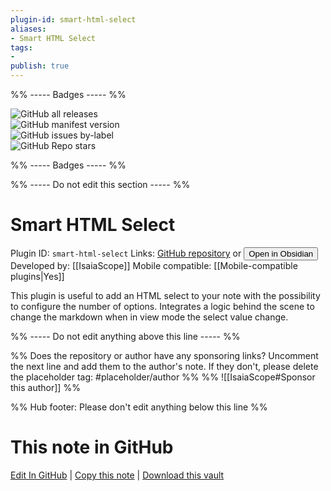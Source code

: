 ```yaml
---
plugin-id: smart-html-select
aliases:
- Smart HTML Select
tags: 
- 
publish: true
---
```


%% ----- Badges ----- %%

![GitHub all releases](https://img.shields.io/github/downloads/IsaiaScope/smart-html-select-plugin/total?color=573E7A&logo=github&style=for-the-badge)   
![GitHub manifest version](https://img.shields.io/github/manifest-json/v/IsaiaScope/smart-html-select-plugin?color=573E7A&logo=github&style=for-the-badge)   
![GitHub issues by-label](https://img.shields.io/github/issues/IsaiaScope/smart-html-select-plugin/help%20wanted?color=573E7A&logo=github&style=for-the-badge)   
![GitHub Repo stars](https://img.shields.io/github/stars/IsaiaScope/smart-html-select-plugin?color=573E7A&logo=github&style=for-the-badge)

%% ----- Badges ----- %%

%% ----- Do not edit this section ----- %%

# Smart HTML Select

Plugin ID: `smart-html-select`
Links: [GitHub repository](https://github.com/IsaiaScope/smart-html-select-plugin) or [<button id=HH>Open in Obsidian</button>](obsidian://show-plugin?id=smart-html-select)
Developed by: [[IsaiaScope]]
Mobile compatible: [[Mobile-compatible plugins|Yes]]

This plugin is useful to add an HTML select to your note with the possibility to configure the number of options. Integrates a logic behind the scene to change the markdown when in view mode the select value change.

%% ----- Do not edit anything above this line ----- %% 

%% Does the repository or author have any sponsoring links? Uncomment the next line and add them to the author's note. If they don't, please delete the placeholder tag: #placeholder/author %%
%% ![[IsaiaScope#Sponsor this author]] %%

%% Hub footer: Please don't edit anything below this line %%

# This note in GitHub

<span class="git-footer">[Edit In GitHub](https://github.dev/obsidian-community/obsidian-hub/blob/main/02%20-%20Community%20Expansions/02.05%20All%20Community%20Expansions/Plugins/smart-html-select.md "git-hub-edit-note") | [Copy this note](https://raw.githubusercontent.com/obsidian-community/obsidian-hub/main/02%20-%20Community%20Expansions/02.05%20All%20Community%20Expansions/Plugins/smart-html-select.md "git-hub-copy-note") | [Download this vault](https://github.com/obsidian-community/obsidian-hub/archive/refs/heads/main.zip "git-hub-download-vault") </span>
